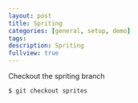 ```yaml
---
layout: post
title: Spriting
categories: [general, setup, demo]
tags:
description: Spriting
fullview: true
---
```


Checkout the spriting branch

<pre><code>$ git checkout sprites
</code></pre>
